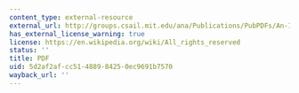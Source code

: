 ```yaml
---
content_type: external-resource
external_url: http://groups.csail.mit.edu/ana/Publications/PubPDFs/An-Insiders-Guide-to-the-Internet.pdf
has_external_license_warning: true
license: https://en.wikipedia.org/wiki/All_rights_reserved
status: ''
title: PDF
uid: 5d2af2af-cc51-4889-8425-0ec9691b7570
wayback_url: ''
---
```

